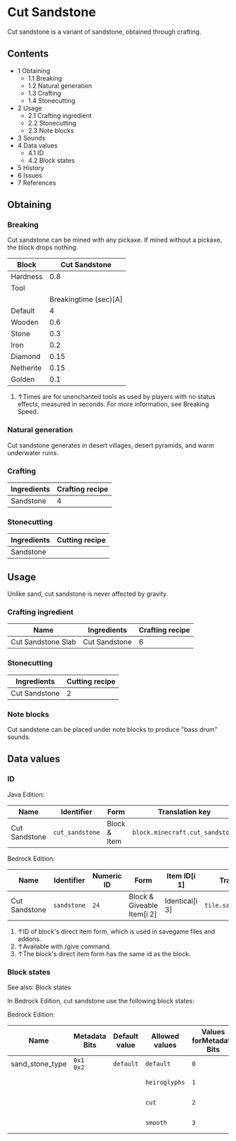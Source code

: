 # Cut Sandstone
Cut sandstone is a variant of sandstone, obtained through crafting.

## Contents
- 1 Obtaining
	- 1.1 Breaking
	- 1.2 Natural generation
	- 1.3 Crafting
	- 1.4 Stonecutting
- 2 Usage
	- 2.1 Crafting ingredient
	- 2.2 Stonecutting
	- 2.3 Note blocks
- 3 Sounds
- 4 Data values
	- 4.1 ID
	- 4.2 Block states
- 5 History
- 6 Issues
- 7 References

## Obtaining
### Breaking
Cut sandstone can be mined with any pickaxe. If mined without a pickaxe, the block drops nothing.

| Block     | Cut Sandstone         |
|-----------|-----------------------|
| Hardness  | 0.8                   |
| Tool      |                       |
|           | Breakingtime (sec)[A] |
| Default   | 4                     |
| Wooden    | 0.6                   |
| Stone     | 0.3                   |
| Iron      | 0.2                   |
| Diamond   | 0.15                  |
| Netherite | 0.15                  |
| Golden    | 0.1                   |

1. ↑Times are for unenchanted tools as used by players with no status effects, measured in seconds. For more information, see Breaking Speed.

### Natural generation
Cut sandstone generates in desert villages, desert pyramids, and warm underwater ruins.

### Crafting
| Ingredients | Crafting recipe |
|-------------|-----------------|
| Sandstone   | 4               |

### Stonecutting
| Ingredients | Cutting recipe |
|-------------|----------------|
| Sandstone   |                |

## Usage
Unlike sand, cut sandstone is never affected by gravity.

### Crafting ingredient
| Name               | Ingredients   | Crafting recipe |
|--------------------|---------------|-----------------|
| Cut Sandstone Slab | Cut Sandstone | 6               |

### Stonecutting
| Ingredients   | Cutting recipe |
|---------------|----------------|
| Cut Sandstone | 2              |

### Note blocks
Cut sandstone can be placed under note blocks to produce "bass drum" sounds.

## Data values
### ID
Java Edition:

| Name          | Identifier      | Form         | Translation key                 |
|---------------|-----------------|--------------|---------------------------------|
| Cut Sandstone | `cut_sandstone` | Block & Item | `block.minecraft.cut_sandstone` |

Bedrock Edition:

| Name          | Identifier  | Numeric ID | Form                       | Item ID[i 1]   | Translation key           |
|---------------|-------------|------------|----------------------------|----------------|---------------------------|
| Cut Sandstone | `sandstone` | `24`       | Block & Giveable Item[i 2] | Identical[i 3] | `tile.sandstone.cut.name` |

1. ↑ID of block's direct item form, which is used in savegame files and addons.
2. ↑Available with /give command.
3. ↑The block's direct item form has the same id as the block.

### Block states
See also: Block states

In Bedrock Edition, cut sandstone use the following block states:

Bedrock Edition:

| Name            | Metadata Bits   | Default value | Allowed values | Values forMetadata Bits | Description        |
|-----------------|-----------------|---------------|----------------|-------------------------|--------------------|
| sand_stone_type | `0x1`<br/>`0x2` | `default`     | `default`      | `0`                     | Sandstone          |
|                 |                 |               | `heiroglyphs`  | `1`                     | Chiseled Sandstone |
|                 |                 |               | `cut`          | `2`                     | Cut Sandstone      |
|                 |                 |               | `smooth`       | `3`                     | Smooth Sandstone   |




